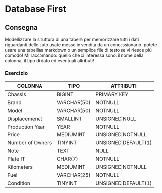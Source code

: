 # Database First

## Consegna

Modellizzare la struttura di una tabella per memorizzare tutti i dati riguardanti delle auto usate messe in vendita da un concessionario.
potete usare una tabellina markdown o un semplice file di testo se vi riesce più comodo!
Mi raccomando: quello che ci interessa sono: il nome della colonna, il tipo di dato ed eventuali attributi!

### Esercizio

| COLONNA          | TIPO        | ATTRIBUTI            |
| ---------------- | ----------- | -------------------- |
| Chassis          | BIGINT      | PRIMARY KEY          |
| Brand            | VARCHAR(50) | NOTNULL              |
| Model            | VARCHAR(50) | NOTNULL              |
| Displacemenet    | SMALLINT    | UNSIGNED\|NULL       |
| Production Year  | YEAR        | NOTNULL              |
| Price            | MEDIUMINT   | UNSIGNED\|NOTNULL    |
| Number of Owners | TINYINT     | UNSIGNED\|DEFAULT(1) |
| Note             | TEXT        | NULL                 |
| Plate IT         | CHAR(7)     | NOTNULL              |
| Kilometers       | MEDIUMINT   | UNSIGNED\|NOTNULL    |
| Fuel             | VARCHAR(25) | NOTNULL              |
| Condition        | TINYINT     | UNSIGNED\|DEFAULT(1) |
